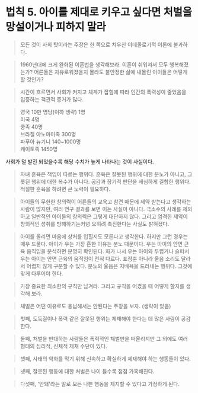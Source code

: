 # 법칙 5. 아이를 제대로 키우고 싶다면 처벌을 망설이거나 피하지 말라

> 모든 것이 사회 탓이라는 주장은 한 쪽으로 치우친 이데올로기적  이론에 불과하다.

> 1960년대에 크게 완화된 이혼법을 생각해보라. 이혼이 쉬워져서 모두 행복해졌는가? 어른들은 자유로워졌을지 몰라도 불안정한 삶에 내몰린 아이들은 어떻게 할 것인가?

> 시간이 흐르면서 사회가 커지고 체계가 잡힘에 따라 인간의 폭력성이 줄었음을 입증하는 객관적 증거가 많다.

>영국 10만 명당(이하 생략) 1명  
>미국 4명  
>쿵족 40명  
>브라질 야노마미족 300명  
>파푸아 뉴기니 140~1000명  
>케이토족 1450명  

사회가 덜 발전 되었을수록 해당 수치가 높게 나타나는 것이 사실이다.

> 자녀 훈육은 책임이 따르는 행위다. 훈육은 잘못된 행위에 대한 분노가 아니고, 그릇된 행위에 대한 복수가 아니다. 공감과 장기적 판단을 세심하게 결합한 행위다. 적절한 훈육을 하려면 큰 노력이 필요하다.

> 아이들의 무한한 창의력이 어른들의 교육고 참견 때문에 제약 받는다고 생각하는 사람이 많지만, 여러 연구 결과를 보면 이는 사실이 아니다. 극소수의 사례를 제외하고 일반적인 아이들의 창의력은 그렇게 대단하지 않다. 그리고 엄격한 제약이 창의적인 성취를 방해하기는커녕 오히려 촉진한다는 사실도 밝혀졌다.

> 아이를 울리면 마음에 상처를 입힐지도 모른다고 생각한다. 하지만 그런 경우는 매우 드물다. 아이가 우는 가장 흔한 이유는 분노 때문이다. 우는 아이의 안면 근육 움직임을 분석하면 분명히 확인된다. 화가 나서 우는 아이와 두렵거나 슬퍼서 우는 아이는 안면 근육의 움직임이 전혀 다르다. 표정뿐 아니라 울음 소리도 달라서 어렵지 않게 구분할 수 있다. 분노의 울음은 지배욕을 드러내는 행위다. 그것에 맞게 다루어야 한다.

> 가장 중요한 최소한의 규칙만 남겨라. 그리고 규칙을 어겼을 때 어떻게 할지를 생각해 보라.

> 체벌은 어떤 이유로도 용납해서는 안된다는 주장을 보자. (생략이 있음)  

> 첫째, 도둑질이나 폭력 같은 잘못된 행위는 제재해야 한다는 데 많은 사람이 공감한다. 

> 둘째, 처벌을 반대하는 사람들은 폭력적인 체벌만을 떠올리지만 그 외에도 여러 형태의 심리적, 신체적 제재 수단이 있다. 

> 셋째, 사태의 악화를 막기 위해 신속하고 확실하게 제재해야 하는 행동들이 있다. 

> 넷째, 잘못된 행동에 대한 처벌은 나이 들수록 점점 가혹해진다. 

> 다섯째, '안돼'라는 말로 모든 나쁜 행동을 제지할 수 있다고 가정하게 된다.

